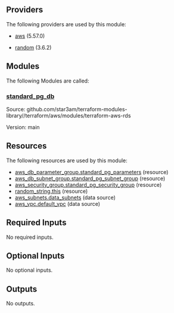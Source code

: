## Providers

The following providers are used by this module:

- <a name="provider_aws"></a> [aws](#provider_aws) (5.57.0)

- <a name="provider_random"></a> [random](#provider_random) (3.6.2)

## Modules

The following Modules are called:

### <a name="module_standard_pg_db"></a> [standard_pg_db](#module_standard_pg_db)

Source: github.com/star3am/terraform-modules-library//terraform/aws/modules/terraform-aws-rds

Version: main

## Resources

The following resources are used by this module:

- [aws_db_parameter_group.standard_pg_parameters](https://registry.terraform.io/providers/hashicorp/aws/latest/docs/resources/db_parameter_group) (resource)
- [aws_db_subnet_group.standard_pg_subnet_group](https://registry.terraform.io/providers/hashicorp/aws/latest/docs/resources/db_subnet_group) (resource)
- [aws_security_group.standard_pg_security_group](https://registry.terraform.io/providers/hashicorp/aws/latest/docs/resources/security_group) (resource)
- [random_string.this](https://registry.terraform.io/providers/hashicorp/random/latest/docs/resources/string) (resource)
- [aws_subnets.data_subnets](https://registry.terraform.io/providers/hashicorp/aws/latest/docs/data-sources/subnets) (data source)
- [aws_vpc.default_vpc](https://registry.terraform.io/providers/hashicorp/aws/latest/docs/data-sources/vpc) (data source)

## Required Inputs

No required inputs.

## Optional Inputs

No optional inputs.

## Outputs

No outputs.
